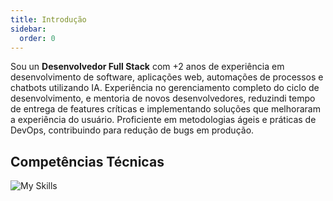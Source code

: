 ```yaml
---
title: Introdução
sidebar:
  order: 0
---
```


Sou un **Desenvolvedor Full Stack** com +2 anos de experiência em desenvolvimento de software, aplicações web, automações de processos e chatbots utilizando IA. Experiência no gerenciamento completo do ciclo de desenvolvimento, e mentoria de novos desenvolvedores, reduzindi tempo de entrega de features críticas e implementando soluções que melhoraram a experiência do usuário. Proficiente em metodologias ágeis e práticas de DevOps, contribuindo para redução de bugs em produção.

## Competências Técnicas

![My Skills](https://skillicons.dev/icons?i=ts,js,py,postgres,sqlite,html,css,react,next,vite,angular,tailwind,materialui,nodejs,express,nest,astro,bash,bun,pnpm,linux,debian,ubuntu,docker,git,jest,firebase,mongodb,postman,redis,sass,prisma,graphql,aws,selenium)
